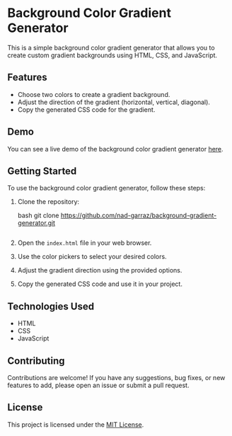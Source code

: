 # Background Color Gradient Generator

This is a simple background color gradient generator that allows you to create custom gradient backgrounds using HTML, CSS, and JavaScript.

## Features

- Choose two colors to create a gradient background.
- Adjust the direction of the gradient (horizontal, vertical, diagonal).
- Copy the generated CSS code for the gradient.

## Demo

You can see a live demo of the background color gradient generator [here](https://nad-garraz.github.io/background-generator/).

## Getting Started

To use the background color gradient generator, follow these steps:

1. Clone the repository:

   bash
   git clone https://github.com/nad-garraz/background-gradient-generator.git
   ```

2. Open the `index.html` file in your web browser.

3. Use the color pickers to select your desired colors.

4. Adjust the gradient direction using the provided options.

5. Copy the generated CSS code and use it in your project.

## Technologies Used

- HTML
- CSS
- JavaScript

## Contributing

Contributions are welcome! If you have any suggestions, bug fixes, or new features to add, please open an issue or submit a pull request.

## License

This project is licensed under the [MIT License](LICENSE).
